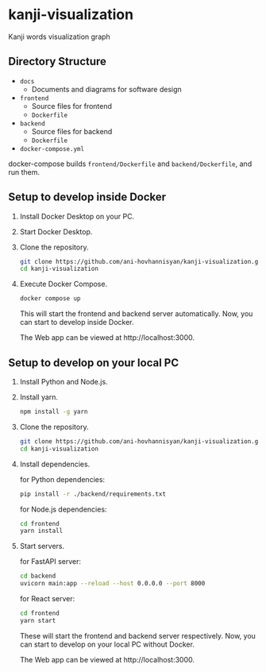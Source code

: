 # kanji-visualization
Kanji words visualization graph

## Directory Structure

- `docs`
  - Documents and diagrams for software design
- `frontend`
  - Source files for frontend
  - `Dockerfile`
- `backend`
  - Source files for backend
  - `Dockerfile`
- `docker-compose.yml`

docker-compose builds `frontend/Dockerfile` and `backend/Dockerfile`, and run them.


## Setup to develop inside Docker

1. Install Docker Desktop on your PC.

2. Start Docker Desktop.

3. Clone the repository.
   ```sh
   git clone https://github.com/ani-hovhannisyan/kanji-visualization.git
   cd kanji-visualization
   ```

4. Execute Docker Compose.
   ```sh
   docker compose up
   ```

   This will start the frontend and backend server automatically.
   Now, you can start to develop inside Docker.
   
   The Web app can be viewed at http://localhost:3000.


## Setup to develop on your local PC

1. Install Python and Node.js.

2. Install yarn.
   ```sh
   npm install -g yarn
   ```

3. Clone the repository.
   ```sh
   git clone https://github.com/ani-hovhannisyan/kanji-visualization.git
   cd kanji-visualization
   ```

4. Install dependencies.

   for Python dependencies:
   ```sh
   pip install -r ./backend/requirements.txt
   ```

   for Node.js dependencies:
   ```sh
   cd frontend
   yarn install
   ```

5. Start servers.

   for FastAPI server:
   ```sh
   cd backend
   uvicorn main:app --reload --host 0.0.0.0 --port 8000
   ```
   
   for React server:
   ```sh
   cd frontend
   yarn start
   ```

   These will start the frontend and backend server respectively.
   Now, you can start to develop on your local PC without Docker.
   
   The Web app can be viewed at http://localhost:3000.
